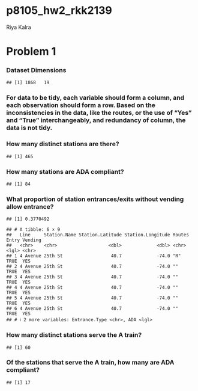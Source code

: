 p8105_hw2_rkk2139
================
Riya Kalra

# Problem 1

### Dataset Dimensions

    ## [1] 1868   19

### For data to be tidy, each variable should form a column, and each observation should form a row. Based on the inconsistencies in the data, like the routes, or the use of “Yes” and “True” interchangeably, and redundancy of column, the data is not tidy.

### How many distinct stations are there?

    ## [1] 465

### How many stations are ADA compliant?

    ## [1] 84

### What proportion of station entrances/exits without vending allow entrance?

    ## [1] 0.3770492

    ## # A tibble: 6 × 9
    ##   Line     Station.Name Station.Latitude Station.Longitude Routes Entry Vending
    ##   <chr>    <chr>                   <dbl>             <dbl> <chr>  <lgl> <chr>  
    ## 1 4 Avenue 25th St                  40.7             -74.0 "R"    TRUE  YES    
    ## 2 4 Avenue 25th St                  40.7             -74.0 ""     TRUE  YES    
    ## 3 4 Avenue 25th St                  40.7             -74.0 ""     TRUE  YES    
    ## 4 4 Avenue 25th St                  40.7             -74.0 ""     TRUE  YES    
    ## 5 4 Avenue 25th St                  40.7             -74.0 ""     TRUE  YES    
    ## 6 4 Avenue 25th St                  40.7             -74.0 ""     TRUE  YES    
    ## # ℹ 2 more variables: Entrance.Type <chr>, ADA <lgl>

### How many distinct stations serve the A train?

    ## [1] 60

### Of the stations that serve the A train, how many are ADA compliant?

    ## [1] 17

